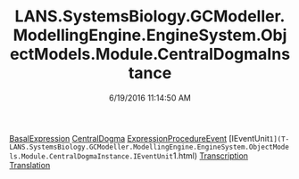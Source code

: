 ﻿---
title: LANS.SystemsBiology.GCModeller.ModellingEngine.EngineSystem.ObjectModels.Module.CentralDogmaInstance
date: 6/19/2016 11:14:50 AM
---

[BasalExpression](T-LANS.SystemsBiology.GCModeller.ModellingEngine.EngineSystem.ObjectModels.Module.CentralDogmaInstance.BasalExpression.html)
[CentralDogma](T-LANS.SystemsBiology.GCModeller.ModellingEngine.EngineSystem.ObjectModels.Module.CentralDogmaInstance.CentralDogma.html)
[ExpressionProcedureEvent](T-LANS.SystemsBiology.GCModeller.ModellingEngine.EngineSystem.ObjectModels.Module.CentralDogmaInstance.ExpressionProcedureEvent.html)
[IEventUnit`1](T-LANS.SystemsBiology.GCModeller.ModellingEngine.EngineSystem.ObjectModels.Module.CentralDogmaInstance.IEventUnit`1.html)
[Transcription](T-LANS.SystemsBiology.GCModeller.ModellingEngine.EngineSystem.ObjectModels.Module.CentralDogmaInstance.Transcription.html)
[Translation](T-LANS.SystemsBiology.GCModeller.ModellingEngine.EngineSystem.ObjectModels.Module.CentralDogmaInstance.Translation.html)
